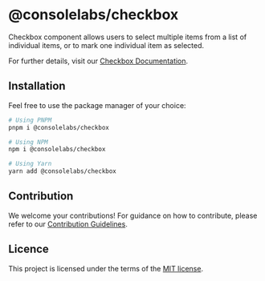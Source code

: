 # @consolelabs/checkbox

Checkbox component allows users to select multiple items from a list of
individual items, or to mark one individual item as selected.

For further details, visit our
[Checkbox Documentation](https://web-design-system-consolelabs.vercel.app/?path=/docs/ui-checkbox--docs).

## Installation

Feel free to use the package manager of your choice:

```sh
# Using PNPM
pnpm i @consolelabs/checkbox

# Using NPM
npm i @consolelabs/checkbox

# Using Yarn
yarn add @consolelabs/checkbox
```

## Contribution

We welcome your contributions! For guidance on how to contribute, please refer
to our [Contribution Guidelines](/CONTRIBUTING.md).

## Licence

This project is licensed under the terms of the
[MIT license](https://choosealicense.com/licenses/mit/).
